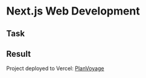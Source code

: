 # Next.js Web Development

## Task


## Result

Project deployed to Vercel: [PlanVoyage](https://planvoyage.vercel.app/)
